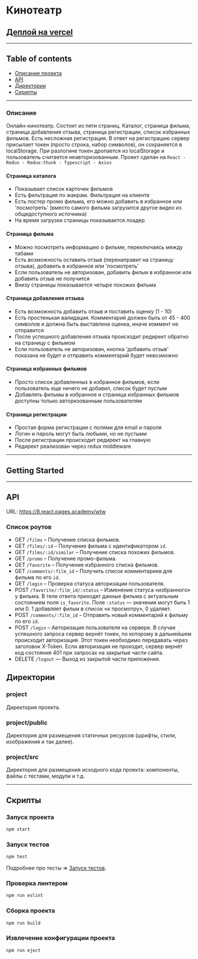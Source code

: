 # Кинотеатр
[Деплой на vercel](https://leontyev-what-to-watch.vercel.app/)
---

---

## Table of contents
* [Описание проекта](#Описание)
* [API](#API)
* [Директории](#Директории)
* [Скрипты](#Скрипты)

---

### Описание
Онлайн-кинотеатр. Состоит из пяти страниц. Каталог, страница фильма, страница добавления отзыва, страница регистрации, список избранных фильмов. Есть несложная регистрация. В ответ на регистрацию сервер присылает токен (просто строка, набор символов), он сохраняется в localStorage. При разлогине токен дропается из localStorage и пользователь считается неавторизованным.
Проект сделан на `React - Redux - Redux-thunk - Typescript - Axios`

#### Страница каталога
- Показывает список карточек фильмов
- Есть фильтрация по жанрам. Фильтрация на клиенте
- Есть постер промо фильма, его можно добавить в избранное или 'посмотреть' 
(вместо самого фильма загрузится другое видео из общедоступного источника)
- На время загрузки страницы показывается лоадер

#### Страница фильма
* Можно посмотреть информацию о фильме, переключаясь между табами
* Есть возможность оставить отзыв (перенаправит на страницу отзыва), добавить в избранное или 'посмотреть' 
* Если пользователь не авторизован, добавить фильм в избранное или добавить отзыв не получится
* Внизу страницы показывается четыре похожих фильма

#### Страница добавления отзыва
- Есть возможность добавить отзыв и поставить оценку (1 - 10)
- Есть простенькая валидация. Комментарий должен быть от 45 - 400 символов и должна быть выставлена оценка, иначе коммент не отправится
- После успешного добавления отзыва происходит редирект обратно на страницу с фильмом
- Если пользователь не авторизован, кнопка 'добавить отзыв' показана не будет и отправить комментарий будет невозможно

#### Страница избранных фильмов
* Просто список добавленных в избранное фильмов, если пользователь еще ничего не добавил, список будет пустым
* Добавлять фильмы в избранное и страница избранных фильмов доступны только авторизованным пользователям
  
#### Страница регистрации
* Простая форма регистрации с полями для email и пароля
* Логин и пароль могут быть любыми, но не пустыми
* После регистрации происходит редирект на главную
* Редирект реализован через redux middleware

---

## Getting Started

---

## API

URL: https://8.react.pages.academy/wtw

### Список роутов

- GET `/films` – Получение списка фильмов.
- GET `/films/:id` – Получение фильма с идентификатором `id`.
- GET `/films/:id/similar` – Получение списка похожих фильмов.
- GET `/promo` – Получение промо-фильма.
- GET `/favorite` – Получение избранного списка фильмов.
- GET `/comments/:film_id` – Получить список комментариев для фильма по его `id`.
- GET `/login` – Проверка статуса авторизации пользователя.
- POST  `/favorite/:film_id/:status` – Изменение статуса «избранного» у фильма. В теле ответа приходят данные фильма с актуальным состоянием поля `is_favorite`. Поле `:status` — значения могут быть 1 или 0. 1 добавляет фильм в список «к просмотру», 0 удаляет.
- POST `/comments/:film_id` – Отправить новый комментарий к фильму по его `id`.
- POST `/login` – Авторизация пользователя на сервере. В случае успешного запроса сервер вернёт токен, по которому в дальнейшем происходит авторизация. Этот токен необходимо передавать через заголовок X-Token. Если авторизация не проходит, сервер вернёт код состояния 401 при запросах на закрытые части сайта.
- DELETE  `/logout` — Выход из закрытой части приложения.


## Директории

### project

Директория проекта.

### project/public

Директория для размещения статичных ресурсов (шрифты, стили, изображения и так далее).

### project/src

Директория для размещения исходного кода проекта: компоненты, файлы с тестами, модули и т.д.

---

## Скрипты

### Запуск проекта

```bash
npm start
```

### Запуск тестов

```bash
npm test
```

Подробнее про тесты => [Запуск тестов](https://facebook.github.io/create-react-app/docs/running-tests).

### Проверка линтером

```bash
npm run eslint
```

### Сборка проекта

```bash
npm run build
```

### Извлечение конфигурации проекта

```bash
npm run eject
```

